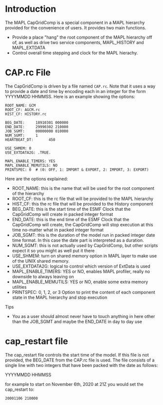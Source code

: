 # Introduction
The MAPL CapGridComp is a special component in a MAPL hierarchy provided for the convenience of users. It provides two main functions.
- Provide a place "hang" the root component of the MAPL hierarchy off of, as well as drive two service components, MAPL_HISTORY and MAPL_EXTDATA
- Control overall time stepping and clock for the MAPL hierachy.
# CAP.rc File
The CapGridComp is driven by a file named `CAP.rc`. Note that it uses a way to provide a date and time by encoding each in an integer for the form YYYYMMDD HHMMSS. Here is an example showing the options:
```
ROOT_NAME: GCM
ROOT_CF: AGCM.rc
HIST_CF: HISTORY.rc

BEG_DATE:     18910301 000000
END_DATE:     29990302 210000
JOB_SGMT:     00000000 010000
NUM_SGMT:     1
HEARTBEAT_DT:       450

USE_SHMEM: 0
USE_EXTDATA2G: .TRUE.

MAPL_ENABLE_TIMERS: YES
MAPL_ENABLE_MEMUTILS: NO
PRINTSPEC: 0  # (0: OFF, 1: IMPORT & EXPORT, 2: IMPORT, 3: EXPORT)
```
Here are the options explained:
- ROOT_NAME: this is the name that will be used for the root component of the hierarchy
- ROOT_CF: this is the rc file that will be provided to the MAPL hierarchy
- HIST_CF: this the rc file that will be provided to the History component
- BEG_DATE: this is the start time of the ESMF Clock that the CapGridComp will create in packed integer format
- END_DATE: this is the end time of the ESMF Clock that the CapGridComp will create, the CapGridComp will stop execution at this time no-matter what in packed integer format
- JOB_SGMT: this is the duration of the model run in packed integer date time format. In this case the date part is interpreted as a duration.
- NUM_SGMT: this is not actually used by CapGridComp, but other scripts expect it so you might as well put it there
- USE_SHMEM: turn on shared memory option in MAPL layer to make use of the UNIX shared memory.
- USE_EXTDATA2G: logical to control which version of ExtData is used
- MAPL_ENABLE_TIMERS: YES or NO, enables MAPL profiler, really no downside to always leaving on
- MAPL_ENABLE_MEMUTILS: YES or NO, enable some extra memory utilities
- PRINTSPEC: 0, 1, 2, or 3 Option to print the content of each component state in the MAPL hierarchy and stop execution

Tips
- You as a user should almost never have to touch anything in here other than the JOB_SGMT and maybe the END_DATE in day to day use

# cap_restart file
The cap_restart file controls the start time of the model. If this file is not provided, the BEG_DATE from the CAP.rc file is used. The file consists of a single line with two integers that have been packed with the date as follows:

YYYYMMDD HHMMSS

for example to start on November 6th, 2020 at 21Z you would set the cap_restart to:
```
20001106 210000
```
